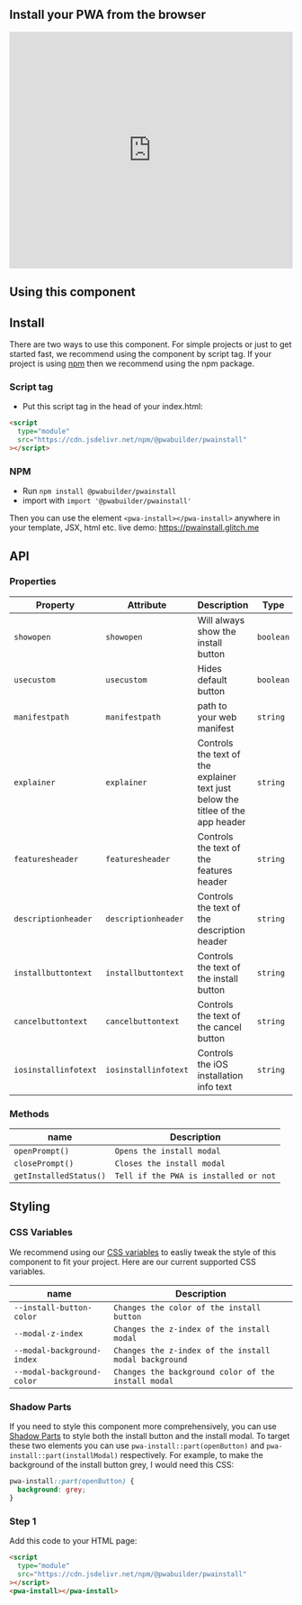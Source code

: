 <div id="headerDiv">

## Install your PWA from the browser

</div>

<div id="contentContainer">
<div id="leftSide">

<!-- Copy and Paste Me -->
<div class="glitch-embed-wrap" style="height: 420px; width: 100%;">
  <iframe
    src="https://glitch.com/embed/#!/embed/pwainstall?path=README.md&previewSize=100"
    title="pwainstall on Glitch"
    allow="geolocation; microphone; camera; midi; vr; encrypted-media"
    style="height: 100%; width: 100%; border: 0;">
  </iframe>
</div>
  
## Using this component

## Install

There are two ways to use this component. For simple projects or just to get started fast, we recommend using the component by script tag. If your project is using [npm](https://www.npmjs.com/) then we recommend using the npm package.

### Script tag

- Put this script tag in the head of your index.html:

```html
<script
  type="module"
  src="https://cdn.jsdelivr.net/npm/@pwabuilder/pwainstall"
></script>
```

### NPM

- Run `npm install @pwabuilder/pwainstall`
- import with `import '@pwabuilder/pwainstall'`

Then you can use the element `<pwa-install></pwa-install>` anywhere in your template, JSX, html etc. 
live demo: https://pwainstall.glitch.me

## API

### Properties

| Property             | Attribute            | Description                                                                     | Type      | Default                                             |
| -------------------- | -------------------- | ------------------------------------------------------------------------------- | --------- | --------------------------------------------------- |
| `showopen`           | `showopen`           | Will always show the install button                                             | `boolean` | `false`                                             |
| `usecustom`          | `usecustom`          | Hides default button                                                            | `boolean` | `false`                                             |
| `manifestpath`       | `manifestpath`       | path to your web manifest                                                       | `string`  | `manifest.json`                                     |
| `explainer`          | `explainer`          | Controls the text of the explainer text just below the titlee of the app header | `string`  | `This app can be installed on`                      |
| `featuresheader`     | `featuresheader`     | Controls the text of the features header                                        | `string`  | `Key Features`                                      |
| `descriptionheader`  | `descriptionheader`  | Controls the text of the description header                                     | `string`  | `Description`                                       |
| `installbuttontext`  | `installbuttontext`  | Controls the text of the install button                                         | `string`  | `Install`                                           |
| `cancelbuttontext`   | `cancelbuttontext`   | Controls the text of the cancel button                                          | `string`  | `Cancel`                                            |
| `iosinstallinfotext` | `iosinstallinfotext` | Controls the iOS installation info text                                         | `string`  | `Tap the share button and then 'Add to Homescreen'` |

### Methods

| name            | Description                |
| --------------- | -------------------------- |
| `openPrompt()`  | `Opens the install modal`  |
| `closePrompt()` | `Closes the install modal` |
| `getInstalledStatus()` | `Tell if the PWA is installed or not` |


## Styling

### CSS Variables

We recommend using our [CSS variables](https://developer.mozilla.org/en-US/docs/Web/CSS/Using_CSS_custom_properties) to easliy tweak the style of this component to fit your project. Here are our current
supported CSS variables.

| name                       | Description                                           |
| -------------------------- | ----------------------------------------------------- |
| `--install-button-color`   | `Changes the color of the install button`             |
| `--modal-z-index`          | `Changes the z-index of the install modal`            |
| `--modal-background-index` | `Changes the z-index of the install modal background` |
| `--modal-background-color` | `Changes the background color of the install modal`   |

### Shadow Parts

If you need to style this component more comprehensively, you can use [Shadow Parts](https://dev.to/webpadawan/css-shadow-parts-are-coming-mi5) to style both the install button and the install modal. To target these two elements you can use `pwa-install::part(openButton)` and `pwa-install::part(installModal)` respectively. For example, to make the background of the install button grey, I would need this CSS:

```css
pwa-install::part(openButton) {
  background: grey;
}
```
</div>

<div id="rightSide">

### Step 1

Add this code to your HTML page: 

<div class="codeBlockHeader">
  <copy-button codeurl="https://raw.githubusercontent.com/pwa-builder/pwabuilder-snippits/demo/src/installButton/installButton.html">
  </copy-button>
</div>

<div class="codeBlock">
 
```html
<script
  type="module"
  src="https://cdn.jsdelivr.net/npm/@pwabuilder/pwainstall"
></script>
<pwa-install></pwa-install>
```
</div>


</div>

